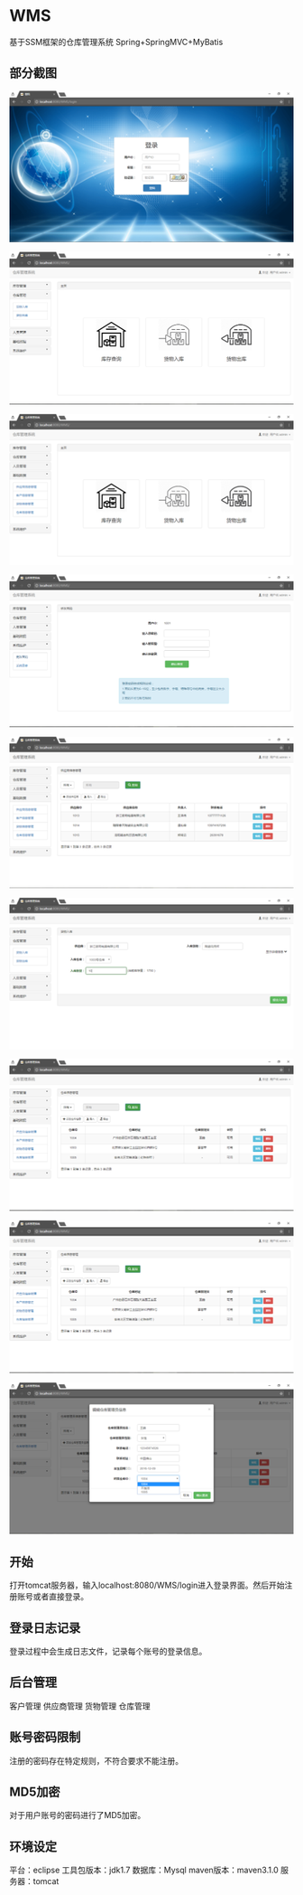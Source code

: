 # WMS
基于SSM框架的仓库管理系统
Spring+SpringMVC+MyBatis



## 部分截图

![](https://raw.githubusercontent.com/KEN-LJQ/MarkdownPics/master/Resource/2017-3-9/WMS-%E6%88%AA%E5%9B%BE1.PNG)

![](https://raw.githubusercontent.com/KEN-LJQ/MarkdownPics/master/Resource/2017-3-9/MWS-%E6%88%AA%E5%9B%BE2.PNG)

![](https://raw.githubusercontent.com/KEN-LJQ/MarkdownPics/master/Resource/2017-3-9/WMS-%E6%88%AA%E5%9B%BE3.PNG)

![](https://raw.githubusercontent.com/KEN-LJQ/MarkdownPics/master/Resource/2017-3-9/WMS-%E6%88%AA%E5%9B%BE4.PNG)

![](https://raw.githubusercontent.com/KEN-LJQ/MarkdownPics/master/Resource/2017-3-9/WMS-%E6%88%AA%E5%9B%BE5.PNG)

![](https://raw.githubusercontent.com/KEN-LJQ/MarkdownPics/master/Resource/2017-3-9/WMS-%E6%88%AA%E5%9B%BE7.PNG)

![](https://raw.githubusercontent.com/KEN-LJQ/MarkdownPics/master/Resource/2017-3-9/WMS-%E6%88%AA%E5%9B%BE8.PNG)

![](https://raw.githubusercontent.com/KEN-LJQ/MarkdownPics/master/Resource/2017-3-9/WMS-%E6%88%AA%E5%9B%BE8.PNG)

![](https://raw.githubusercontent.com/KEN-LJQ/MarkdownPics/master/Resource/2017-3-9/WMS-%E6%88%AA%E5%9B%BE9.PNG)



## 开始

  打开tomcat服务器，输入localhost:8080/WMS/login进入登录界面。然后开始注册账号或者直接登录。


## 登录日志记录

  登录过程中会生成日志文件，记录每个账号的登录信息。



## 后台管理

  客户管理
  供应商管理
  货物管理
  仓库管理
  
  
  
## 账号密码限制

  注册的密码存在特定规则，不符合要求不能注册。



## MD5加密

  对于用户账号的密码进行了MD5加密。



## 环境设定

  平台：eclipse 
  工具包版本：jdk1.7 
  数据库：Mysql 
  maven版本：maven3.1.0 
  服务器：tomcat
